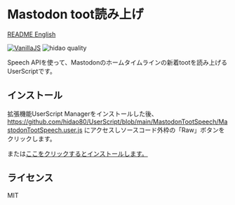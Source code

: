 # Mastodon toot読み上げ

[README English](./README.md)

[![VanillaJS](https://img.shields.io/badge/Framework-VanillaJS-blue.svg)](http://vanilla-js.com/)
![hidao quality](https://img.shields.io/badge/hidao-quality-orange.svg)

Speech APIを使って、Mastodonのホームタイムラインの新着tootを読み上げるUserScriptです。

## インストール

拡張機能UserScript Managerをインストールした後、https://github.com/hidao80/UserScript/blob/main/MastodonTootSpeech/MastodonTootSpeech.user.js にアクセスしソースコード外枠の「Raw」ボタンをクリックします。

または[ここをクリックするとインストールします。](https://github.com/hidao80/UserScript/raw/main/MastodonTootSpeech/MastodonTootSpeech.user.js)

## ライセンス

MIT
